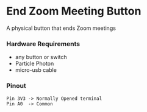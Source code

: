 # End Zoom Meeting Button

A physical button that ends Zoom meetings

### Hardware Requirements

- any button or switch
- Particle Photon
- micro-usb cable

### Pinout

```
Pin 3V3 -> Normally Opened terminal
Pin A0  -> Common
```



